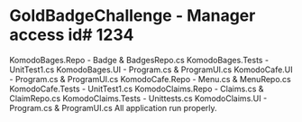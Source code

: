 # GoldBadgeChallenge - Manager access id# 1234
KomodoBages.Repo - Badge & BadgesRepo.cs
KomodoBages.Tests - UnitTest1.cs
KomodoBages.UI - Program.cs & ProgramUI.cs
KomodoCafe.UI - Program.cs & ProgramUI.cs
KomodoCafe.Repo - Menu.cs & MenuRepo.cs
KomodoCafe.Tests - UnitTest1.cs
KomodoClaims.Repo - Claims.cs & ClaimRepo.cs
KomodoClaims.Tests - Unittests.cs
KomodoClaims.UI - Program.cs & ProgramUI.cs
All application run properly.
